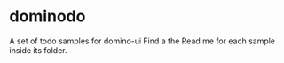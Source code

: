 # dominodo
A set of todo samples for domino-ui
Find a the Read me for each sample inside its folder.
